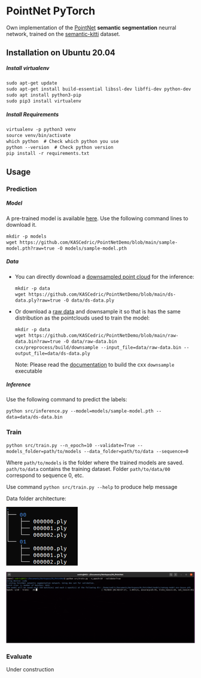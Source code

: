 # PointNet PyTorch
Own implementation of the [PointNet](https://arxiv.org/abs/1612.00593) __semantic segmentation__ neurral network, trained on the [semantic-kitti](http://www.semantic-kitti.org/) dataset.



## Installation on Ubuntu 20.04

##### Install virtualenv
```
sudo apt-get update
sudo apt-get install build-essential libssl-dev libffi-dev python-dev
sudo apt install python3-pip
sudo pip3 install virtualenv 
```
##### Install Requirements
```
virtualenv -p python3 venv
source venv/bin/activate
which python  # Check which python you use
python --version  # Check python version
pip install -r requirements.txt
```

## Usage


### Prediction

##### Model
A pre-trained model is available [here](https://github.com/KASCedric/PointNetDemo). Use the following command lines to download it.
```
mkdir -p models
wget https://github.com/KASCedric/PointNetDemo/blob/main/sample-model.pth?raw=true -O models/sample-model.pth
```
##### Data
- You can directly download a [downsampled point cloud](https://github.com/KASCedric/PointNetDemo) for the inference:
    ```
    mkdir -p data
    wget https://github.com/KASCedric/PointNetDemo/blob/main/ds-data.ply?raw=true -O data/ds-data.ply
    ```
- Or download a [raw data](https://github.com/KASCedric/PointNetDemo) and downsample it so that is has the same distribution as the pointclouds used to train the model:
    ```
    mkdir -p data
    wget https://github.com/KASCedric/PointNetDemo/blob/main/raw-data.bin?raw=true -O data/raw-data.bin
    cxx/preprocess/build/downsample --input_file=data/raw-data.bin --output_file=data/ds-data.ply
    ```
    Note: Please read the [documentation](https://github.com/KASCedric/PointNet/tree/main/cxx/preprocess) to build the cxx `downsample` executable 

##### Inference 

Use the following command to predict the labels:
```
python src/inference.py --model=models/sample-model.pth --data=data/ds-data.bin
```

### Train
```
python src/train.py --n_epoch=10 --validate=True --models_folder=path/to/models --data_folder=path/to/data --sequence=0
```
Where `path/to/models` is the folder where the trained models are saved.
`path/to/data` contains the training dataset. Folder `path/to/data/00` correspond to sequence 0, etc.

Use command `python src/train.py --help` to produce help message

Data folder architecture:

![Processed folder architecture](misc/train_data_folder.png)


![Training the model](misc/training.png)

### Evaluate

Under construction
